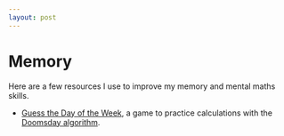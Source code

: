 ```yaml
---
layout: post
---
```


# Memory

Here are a few resources I use to improve my memory and mental maths skills.

- [Guess the Day of the Week](/dow-trainer/), a game to practice calculations with the [Doomsday algorithm](https://en.wikipedia.org/wiki/Doomsday_rule).